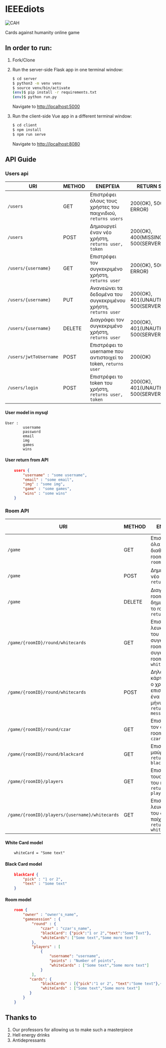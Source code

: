 # IEEEdiots
![CAH](https://media.firebox.com/product/8322/extra3_column_grid_10/cards-against-humanity_29067.jpg)

Cards against humanity online game 

## In order to run:

1. Fork/Clone

1. Run the server-side Flask app in one terminal window:

    ```sh
    $ cd server
    $ python3 -m venv venv
    $ source venv/bin/activate
    (env)$ pip install -r requirements.txt
    (env)$ python run.py
    ```

    Navigate to [http://localhost:5000](http://localhost:5000)

1. Run the client-side Vue app in a different terminal window:

    ```sh
    $ cd client
    $ npm install
    $ npm run serve
    ```

    Navigate to [http://localhost:8080](http://localhost:8080)
    
## API Guide

### Users api    
| URI  | METHOD | ΕΝΕΡΓΕΙΑ | RETURN STATUS |  
| ------------- | ------------- | ------------- | ------------- |
| `/users`  | GET | Επιστρέφει όλους τους χρήστες του παιχνιδιού, `returns users` | 200(OK), 500(SERVER ERROR) |
| `/users`  | POST | Δημιουργεί έναν νέο χρήστη, `returns user, token`| 200(ΟΚ), 400(MISSING FIELDS), 500(SERVER ERROR) |
| `/users/{username}` | GET | Επιστρέφει τον συγκεκριμένο χρήστη, `returns user`| 200(OK), 500(SERVER ERROR) |
| `/users/{username}` | PUT | Ανανεώνει τα δεδομένα του συγκεκριμένου χρήστη, `returns user` | 200(OK), 401(UNAUTHORIZED), 500(SERVER ERROR) |
| `/users/{username}` | DELETE | Διαγράφει τον συγκεκριμένο χρήστη, `returns user` | 200(OK), 401(UNAUTHORIZED), 500(SERVER ERROR) |
| `/users/jwtToUsername` | POST | Επιστρέφει το username που αντιστοιχεί το token, `returns user` | 200(OK) |
| `/users/login` | POST | Επιστρέφει το token του χρήστη, `returns user, token` | 200(ΟΚ), 401(UNAUTHORIZED), 500(SERVER ERROR)

#### User model in mysql
```
User : 
        username
        password
        email
        img
        games
        wins
```

#### User return from API
```json
    users {
        "username" : "some username",
        "email" : "some email",
        "img" : "some img",
        "game" : "some games",
        "wins" : "some wins"
    }
```

### Room API
| URI | METHOD | ΕΝΕΡΓΕΙΑ | RETURN STATUS |
| ------------- |  ------------- | ------------- | ------------- |
| `/game` | GET | Επιστρέφει όλα τα διαθέσιμα rooms, `returns rooms` | 200(OK), 500(SERVER ERROR) |
| `/game` | POST | Δημιουργεί νέο room, `returns room` | 200(OK), 500(SERVER ERROR) |
| `/game` | DELETE | Διαγράφει το room που δημιούργησε το room, `returns room` | 200(OK), 500(SERVER ERROR) |
| `/game/{roomID}/round/whitecards` | GET | Επιστρέφει τις λευκές κάρτες του συγκεκριμένου room για το συγκεκριμένο room, `returns white cards` | 200(OK) , 500(SERVER ERROR) |
| `/game/{roomID}/round/whitecards` | POST | Δηλώνει ποια κάρτα έπαιξε ο χρήστης και επιστρέφει ένα απλό μήνυμα, `returns message` | 200(OK), 500(SERVER ERROR) |
| `/game/{roomID}/round/czar` | GET | Επιστρέφει τον czar του room, `returns czar` | 200(OK), 500(SERVER ERROR) |
| `/game/{roomID}/round/blackcard` | GET | Επιστρέφει μία μαύρη κάρτα , `returns blackcard` | 200(OK), 500(SERVER ERROR) |
| `/game/{roomID}/players` | GET | Επιστρέφει τους παίχτες του room, `returns players` | 200(OK), 500(SERVER ERROR) |
| `/game/{roomID}/players/{username}/whitecards` | GET | Επιστρέφει τις λευκές κάρτες του δεδομένου παίχτη, `returns whitecards` | 200(OK), 500(SERVER ERROR)

#### White Card model
```
    whiteCard = "Some text"
```
#### Black Card model
```json
    blackCard {
        "pick" : "1 or 2",
        "text" : "Some text"
    }
```
#### Room model 
```json
    room {
        "owner" : "owner's_name",
        "gamesession" : {
            "round" : {
                "czar" : "czar's_name",
                "blackCard": {"pick":"1 or 2","text":"Some Text"},
                "whiteCards": ["Some text","Some more text"]
            },
            "players" : [
                {
                    "username": "username",
                    "points" : "Number of points",
                    "whiteCards" : ["Some text","Some more text"]
                }
            ],
           "cards": {
                "blackCards" : [{"pick":"1 or 2", "text":"Some text"},{"pick":"1 or 2", "text":"Some more text"}],
                "whiteCards" : ["Some text","Some more text"]
           }
        }
    }
```
## Thanks to
   1. Our professors for allowing us to make such a masterpiece
   2. Hell energy drinks
   3. Antidepressants
